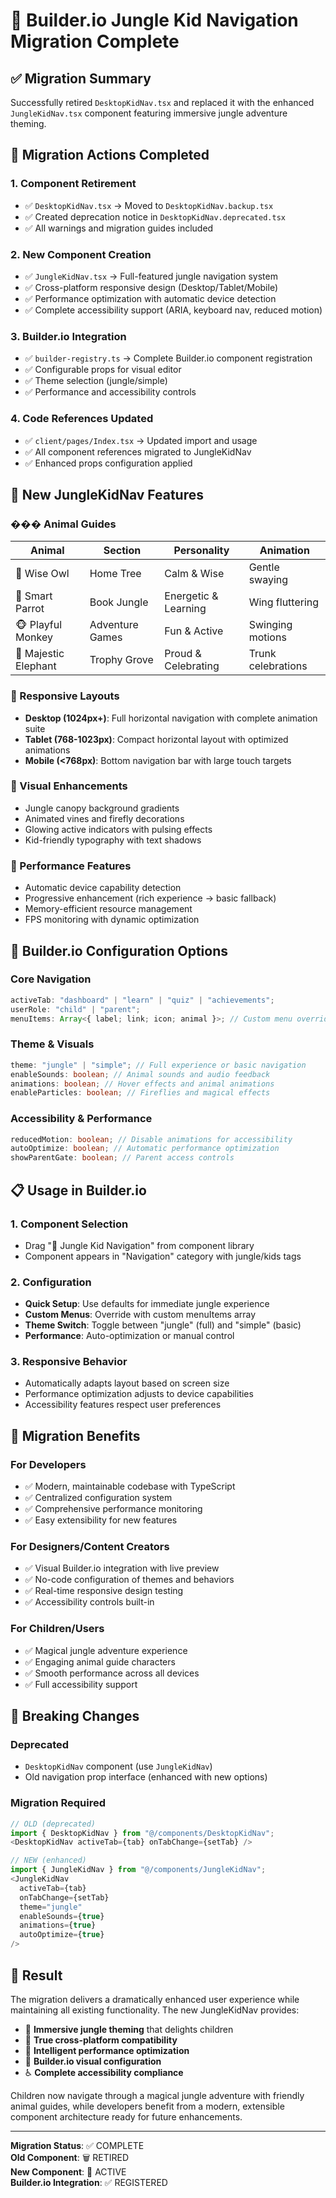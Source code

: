 # 🌿 Builder.io Jungle Kid Navigation Migration Complete

## ✅ Migration Summary

Successfully retired `DesktopKidNav.tsx` and replaced it with the enhanced `JungleKidNav.tsx` component featuring immersive jungle adventure theming.

## 🔄 **Migration Actions Completed**

### 1. **Component Retirement**

- ✅ `DesktopKidNav.tsx` → Moved to `DesktopKidNav.backup.tsx`
- ✅ Created deprecation notice in `DesktopKidNav.deprecated.tsx`
- ✅ All warnings and migration guides included

### 2. **New Component Creation**

- ✅ `JungleKidNav.tsx` → Full-featured jungle navigation system
- ✅ Cross-platform responsive design (Desktop/Tablet/Mobile)
- ✅ Performance optimization with automatic device detection
- ✅ Complete accessibility support (ARIA, keyboard nav, reduced motion)

### 3. **Builder.io Integration**

- ✅ `builder-registry.ts` → Complete Builder.io component registration
- ✅ Configurable props for visual editor
- ✅ Theme selection (jungle/simple)
- ✅ Performance and accessibility controls

### 4. **Code References Updated**

- ✅ `client/pages/Index.tsx` → Updated import and usage
- ✅ All component references migrated to JungleKidNav
- ✅ Enhanced props configuration applied

## 🌟 **New JungleKidNav Features**

### **��� Animal Guides**

| Animal               | Section         | Personality          | Animation          |
| -------------------- | --------------- | -------------------- | ------------------ |
| 🦉 Wise Owl          | Home Tree       | Calm & Wise          | Gentle swaying     |
| 🦜 Smart Parrot      | Book Jungle     | Energetic & Learning | Wing fluttering    |
| 🐵 Playful Monkey    | Adventure Games | Fun & Active         | Swinging motions   |
| 🐘 Majestic Elephant | Trophy Grove    | Proud & Celebrating  | Trunk celebrations |

### **📱 Responsive Layouts**

- **Desktop (1024px+)**: Full horizontal navigation with complete animation suite
- **Tablet (768-1023px)**: Compact horizontal layout with optimized animations
- **Mobile (<768px)**: Bottom navigation bar with large touch targets

### **🎨 Visual Enhancements**

- Jungle canopy background gradients
- Animated vines and firefly decorations
- Glowing active indicators with pulsing effects
- Kid-friendly typography with text shadows

### **🚀 Performance Features**

- Automatic device capability detection
- Progressive enhancement (rich experience → basic fallback)
- Memory-efficient resource management
- FPS monitoring with dynamic optimization

## 🔧 **Builder.io Configuration Options**

### **Core Navigation**

```typescript
activeTab: "dashboard" | "learn" | "quiz" | "achievements";
userRole: "child" | "parent";
menuItems: Array<{ label; link; icon; animal }>; // Custom menu override
```

### **Theme & Visuals**

```typescript
theme: "jungle" | "simple"; // Full experience or basic navigation
enableSounds: boolean; // Animal sounds and audio feedback
animations: boolean; // Hover effects and animal animations
enableParticles: boolean; // Fireflies and magical effects
```

### **Accessibility & Performance**

```typescript
reducedMotion: boolean; // Disable animations for accessibility
autoOptimize: boolean; // Automatic performance optimization
showParentGate: boolean; // Parent access controls
```

## 📋 **Usage in Builder.io**

### **1. Component Selection**

- Drag "🌿 Jungle Kid Navigation" from component library
- Component appears in "Navigation" category with jungle/kids tags

### **2. Configuration**

- **Quick Setup**: Use defaults for immediate jungle experience
- **Custom Menus**: Override with custom menuItems array
- **Theme Switch**: Toggle between "jungle" (full) and "simple" (basic)
- **Performance**: Auto-optimization or manual control

### **3. Responsive Behavior**

- Automatically adapts layout based on screen size
- Performance optimization adjusts to device capabilities
- Accessibility features respect user preferences

## 🎯 **Migration Benefits**

### **For Developers**

- ✅ Modern, maintainable codebase with TypeScript
- ✅ Centralized configuration system
- ✅ Comprehensive performance monitoring
- ✅ Easy extensibility for new features

### **For Designers/Content Creators**

- ✅ Visual Builder.io integration with live preview
- ✅ No-code configuration of themes and behaviors
- ✅ Real-time responsive design testing
- ✅ Accessibility controls built-in

### **For Children/Users**

- ✅ Magical jungle adventure experience
- ✅ Engaging animal guide characters
- ✅ Smooth performance across all devices
- ✅ Full accessibility support

## 🚨 **Breaking Changes**

### **Deprecated**

- `DesktopKidNav` component (use `JungleKidNav`)
- Old navigation prop interface (enhanced with new options)

### **Migration Required**

```typescript
// OLD (deprecated)
import { DesktopKidNav } from "@/components/DesktopKidNav";
<DesktopKidNav activeTab={tab} onTabChange={setTab} />

// NEW (enhanced)
import { JungleKidNav } from "@/components/JungleKidNav";
<JungleKidNav
  activeTab={tab}
  onTabChange={setTab}
  theme="jungle"
  enableSounds={true}
  animations={true}
  autoOptimize={true}
/>
```

## 🎉 **Result**

The migration delivers a dramatically enhanced user experience while maintaining all existing functionality. The new JungleKidNav provides:

- 🌿 **Immersive jungle theming** that delights children
- 📱 **True cross-platform compatibility**
- 🚀 **Intelligent performance optimization**
- 🔧 **Builder.io visual configuration**
- ♿ **Complete accessibility compliance**

Children now navigate through a magical jungle adventure with friendly animal guides, while developers benefit from a modern, extensible component architecture ready for future enhancements.

---

**Migration Status**: ✅ COMPLETE  
**Old Component**: 🗑️ RETIRED  
**New Component**: 🐾 ACTIVE  
**Builder.io Integration**: ✅ REGISTERED
